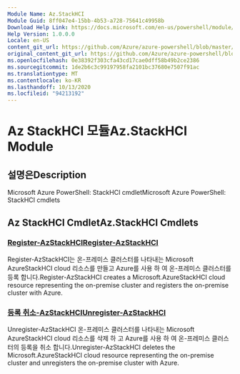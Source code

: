 ```yaml
---
Module Name: Az.StackHCI
Module Guid: 8ff047e4-15bb-4b53-a728-75641c49958b
Download Help Link: https://docs.microsoft.com/en-us/powershell/module/az.StackHCI
Help Version: 1.0.0.0
Locale: en-US
content_git_url: https://github.com/Azure/azure-powershell/blob/master/src/StackHCI/help/Az.StackHCI.md
original_content_git_url: https://github.com/Azure/azure-powershell/blob/master/src/StackHCI/help/Az.StackHCI.md
ms.openlocfilehash: 0e38392f303cfa43cd17cae0dff58b49b2ce2386
ms.sourcegitcommit: 1de2b6c3c99197958fa2101bc37680e7507f91ac
ms.translationtype: MT
ms.contentlocale: ko-KR
ms.lasthandoff: 10/13/2020
ms.locfileid: "94213192"
---
```

# <span data-ttu-id="2bac0-101">Az StackHCI 모듈</span><span class="sxs-lookup"><span data-stu-id="2bac0-101">Az.StackHCI Module</span></span>
## <span data-ttu-id="2bac0-102">설명은</span><span class="sxs-lookup"><span data-stu-id="2bac0-102">Description</span></span>
<span data-ttu-id="2bac0-103">Microsoft Azure PowerShell: StackHCI cmdlet</span><span class="sxs-lookup"><span data-stu-id="2bac0-103">Microsoft Azure PowerShell: StackHCI cmdlets</span></span>

## <span data-ttu-id="2bac0-104">Az StackHCI Cmdlet</span><span class="sxs-lookup"><span data-stu-id="2bac0-104">Az.StackHCI Cmdlets</span></span>
### [<span data-ttu-id="2bac0-105">Register-AzStackHCI</span><span class="sxs-lookup"><span data-stu-id="2bac0-105">Register-AzStackHCI</span></span>](Register-AzStackHCI.md)
<span data-ttu-id="2bac0-106">Register-AzStackHCI는 온-프레미스 클러스터를 나타내는 Microsoft AzureStackHCI cloud 리소스를 만들고 Azure를 사용 하 여 온-프레미스 클러스터를 등록 합니다.</span><span class="sxs-lookup"><span data-stu-id="2bac0-106">Register-AzStackHCI creates a Microsoft.AzureStackHCI cloud resource representing the on-premise cluster and registers the on-premise cluster with Azure.</span></span>

### [<span data-ttu-id="2bac0-107">등록 취소-AzStackHCI</span><span class="sxs-lookup"><span data-stu-id="2bac0-107">Unregister-AzStackHCI</span></span>](Unregister-AzStackHCI.md)
<span data-ttu-id="2bac0-108">Unregister-AzStackHCI 온-프레미스 클러스터를 나타내는 Microsoft AzureStackHCI cloud 리소스를 삭제 하 고 Azure를 사용 하 여 온-프레미스 클러스터의 등록을 취소 합니다.</span><span class="sxs-lookup"><span data-stu-id="2bac0-108">Unregister-AzStackHCI deletes the Microsoft.AzureStackHCI cloud resource representing the on-premise cluster and unregisters the on-premise cluster with Azure.</span></span>

